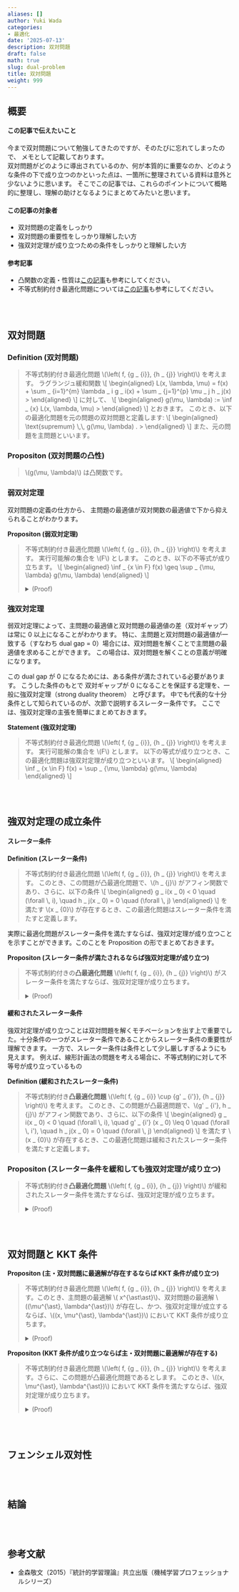 ```yaml
---
aliases: []
author: Yuki Wada
categories:
- 最適化
date: '2025-07-13'
description: 双対問題
draft: false
math: true
slug: dual-problem
title: 双対問題
weight: 999
---
```


## 概要

#### この記事で伝えたいこと
今まで双対問題について勉強してきたのですが、そのたびに忘れてしまったので、
メモとして記載しております。  
双対問題がどのように導出されているのか、何が本質的に重要なのか、どのような条件の下で成り立つのかといった点は、一箇所に整理されている資料は意外と少ないように思います。
そこでこの記事では、これらのポイントについて概略的に整理し、理解の助けとなるようにまとめてみたいと思います。

#### この記事の対象者
- 双対問題の定義をしっかり
- 双対問題の重要性をしっかり理解したい方
- 強双対定理が成り立つための条件をしっかりと理解したい方

#### 参考記事
- 凸関数の定義・性質は[この記事](../convex-function/#section2)も参考にしてください。
- 不等式制約付き最適化問題については[この記事](../inequality-constrained-optimization/)も参考にしてください。



<br><br>



## 双対問題
### Definition (双対問題)
> 不等式制約付き最適化問題 \\(\left( f\, \{g _ {i}\}\, \{h _ {j}\} \right)\\) を考えます。
> ラグランジュ緩和関数
> \\[ \\begin{aligned}    L(x\, \\lambda\, \\mu) = f(x) + \\sum _ {i=1}^{m} \\lambda _ i g _ i(x) + \\sum _ {j=1}^{p} \\mu _ j h _ j(x) >  \\end{aligned} \\]
> に対して、
> \\[ \\begin{aligned}    g(\\mu\, \\lambda) := \\inf _ {x} L(x\, \\lambda\, \\mu) >  \\end{aligned} \\]
> とおきます。
> このとき、以下の最適化問題を元の問題の双対問題と定義します: 
> \\[ \\begin{aligned}    \\text{supremum} \\\,\\\, g(\\mu\, \\lambda) . >  \\end{aligned} \\]
> また、元の問題を主問題といいます。

### Propositon (双対問題の凸性)
> \\(g(\mu\, \lambda)\\) は凸関数です。

### 弱双対定理

双対問題の定義の仕方から、
主問題の最適値が双対関数の最適値で下から抑えられることがわかります。

**Propositon (弱双対定理)**
> 不等式制約付き最適化問題 \\(\left( f\, \{g _ {i}\}\, \{h _ {j}\} \right)\\) を考えます。
> 実行可能解の集合を \\(F\\) とします。
> このとき、以下の不等式が成り立ちます。
> \\[ \\begin{aligned}  \\inf _ {x \\in F} f(x) \\geq \\sup _ {\\mu\, \\lambda} g(\\mu\, \\lambda)  \\end{aligned} \\]
> <details><summary>(Proof)</summary><div>
> 
> \\[ \\begin{aligned}  \\min _ {x} f(x) \\geq \\min _ {x} \\max _ {\\mu\, \\lambda} L(x\, \\lambda\, \\mu) \\geq \\max _ {\\mu\, \\lambda} \\min _ {x} L(x\, \\lambda\, \\mu) \\geq \\max _ {\\mu\, \\lambda} g(\\mu\, \\lambda)  \\end{aligned} \\]
> となるため。
> 
> </div></details>

### 強双対定理
弱双対定理によって、主問題の最適値と双対問題の最適値の差（双対ギャップ）は常に 0 以上になることがわかります。
特に、主問題と双対問題の最適値が一致する（すなわち dual gap = 0）場合には、双対問題を解くことで主問題の最適値を求めることができます。
この場合は、双対問題を解くことの意義が明確になります。

この dual gap が 0 になるためには、ある条件が満たされている必要があります。
こうした条件のもとで 双対ギャップが 0 になることを保証する定理を、一般に強双対定理（strong duality theorem） と呼びます。
中でも代表的な十分条件として知られているのが、次節で説明するスレーター条件です。
ここでは、強双対定理の主張を簡単にまとめておきます。

**Statement (強双対定理)**
> 不等式制約付き最適化問題 \\(\left( f\, \{g _ {i}\}\, \{h _ {j}\} \right)\\) を考えます。
> 実行可能解の集合を \\(F\\) とします。
> 以下の等式が成り立つとき、この最適化問題は強双対定理が成り立つといいます。
> \\[ \\begin{aligned}    \\inf _ {x \\in F} f(x) = \\sup _ {\\mu\, \\lambda} g(\\mu\, \\lambda)    \\end{aligned} \\]



<br><br>



## 強双対定理の成立条件

#### スレーター条件



**Definition (スレーター条件)**
> 不等式制約付き最適化問題 \\(\left( f\, \{g _ {i}\}\, \{h _ {j}\} \right)\\) を考えます。
> このとき、この問題が凸最適化問題で、\\(h _ {j}\\) がアフィン関数であり、さらに、以下の条件
> \\[ \\begin{aligned}  g _ i(x _ 0) < 0 \\quad (\\forall \\\, i)\, \\quad h _ j(x _ 0) = 0 \\quad (\\forall \\\, j)  \\end{aligned} \\]
> を満たす \\(x _ {0}\\) が存在するとき、この最適化問題はスレーター条件を満たすと定義します。


実際に最適化問題がスレーター条件を満たすならば、強双対定理が成り立つことを示すことができます。このことを Proposition の形でまとめておきます。


**Propositon (スレーター条件が満たされるならば強双対定理が成り立つ)**
> 不等式制約付きの**凸最適化問題** \\(\left( f\, \{g _ {i}\}\, \{h _ {j}\} \right)\\) がスレーター条件を満たすならば、強双対定理が成り立ちます。
> <details><summary>(Proof)</summary><div>
> 
> (1) 文献にある通り、最初は \\(\tilde{x}\\) が内点であり、行列 \\(A\\) の階数がfull であるケースを考えます。
> 次の集合を考えます。
> \\[ \\begin{aligned}  \\mathcal{A} = \\{ (u\, v\, t) | ∃x ∈ D\, fi(x) ≤ ui\, i = 1\, . . . \, m\, hi(x) = vi\, i = 1\, . . . \, p\, f0(x) ≤ t\\}\, \\\\   \\mathcal{B} = {(0\, 0\, s) ∈ Rm × Rp × R | s < p⋆}  \\end{aligned} \\]
> まず、この問題が凸最適化問題であるため \\(\mathcal{A}\\) は凸集合です。
> 次に \\(\mathcal{A} \cap \mathcal{B} = \empty\\) であることがわかります。
> よって、凸集合の分離定理から、以下の条件を満たす \\(\lambda\, \mu\, \nu \in \mathbb{R}^{n}\\) が存在します:
> \\[ \\begin{aligned}  \\langle \\lambda\, u \\rangle + \\langle \\nu\, b \\rangle + \\mu \\cdot t \\geq \\alpha \\quad    \\left( (u\, v\, t)\\in \\mathcal{A} \\right)\, \\\\   \\langle \\lambda\, u \\rangle + \\langle \\mu\, b \\rangle + \\nu \\cdot t \\leq \\alpha \\quad   \\left( (u\, v\, t)\\in \\mathcal{B} \\right).  \\end{aligned} \\]  
>   
> \\(\mu > 0\\) を示しましょう。一旦 \\(\mu = 0\\) が正しいと仮定します。
> \\[ \\begin{aligned}  \\sum _ {i=} \\lambda _ {i} g _ {i}(x)  + ν^{T} (Ax − b) \\geq 0.  \\end{aligned} \\]
> \\(A \tilde{x} − b = 0\\) なので、\\( \sum _ {i=1} \lambda _ {i} g _ {i}(\tilde{x}) \geq 0\\) とならなければなりません。
> 一方で、\\(g _ {i}(\tilde{x}) < 0\\) となることから \\(\lambda _ {i} \geq 0\\) と合わせて、\\(\lambda _ {i} g _ {i}(\tilde{x}) \leq 0\\) も成り立つ必要があります。
> よって、各不等号は等号で成立する必要があり、\\(g _ {i}(\tilde{x}) \neq 0\\) より \\(\lambda _ {i} = 0\\) が示せます.
> 
> \\(\lambda _ {i} = 0\\) から \\(ν^{T} (A x − b) \geq 0\\) とならなければなりません。
> 一方で \\(ν^{T} (A \tilde{x} − b) = 0\\) であるから、\\(ν^{T} A (x - \tilde{x}) \geq 0\\) が成り立つ必要があります。
> これは \\(\tilde{x}\\) が内点であること、 \\(A\\) のランクがfullであることと矛盾します。
> 
> (2) 行列 \\(A\\) の階数が行数と一致しないケースを考えます。  
> 実行可能解 \\(\tilde{x}\\) が存在することから、一次従属になる行を取り除いてしまっても制約条件が変わらないことがわかります。
> よって、一次従属になる行を取り除いてしまえば (1) に帰着可能です。
> 
> (3) \\(\tilde{x}\\) が \\(\mathbb{R}^{N}\\) 自身の内点ではないケースを考えます。  
> この場合、ある部分アフィン空間 \\(A\\) が存在して、\\(\tilde{x}\\) は \\(A\\) において内点となっています。
> よって、アフィン空間 \\(A\\) 上に制限すれば、(2) に帰着可能です。
> 
> 以上より、示すことができました。
> 
> </div></details>


#### 緩和されたスレーター条件
強双対定理が成り立つことは双対問題を解くモチベーションを出す上で重要でした。十分条件の一つがスレーター条件であることからスレーター条件の重要性が理解できます。
一方で、スレーター条件は条件として少し厳しすぎるようにも見えます。
例えば、線形計画法の問題を考える場合に、不等式制約に対して不等号が成り立っているもの


**Definition (緩和されたスレーター条件)**
> 不等式制約付き**凸最適化問題** \\(\left( f\, \{g _ {i}\} \cup \{g' _ {i'}\}\, \{h _ {j}\} \right)\\) を考えます。
> このとき、この問題が凸最適問題で、\\(g' _ {i'}\, h _ {j}\\) がアフィン関数であり、さらに、以下の条件
> \\[ \\begin{aligned}  g _ i(x _ 0) < 0 \\quad (\\forall \\\, i)\, \\quad g' _ {i'} (x _ 0) \\leq 0 \\quad (\\forall \\\, i')\, \\quad h _ j(x _ 0) = 0 \\quad (\\forall \\\, j)  \\end{aligned} \\]
> を満たす \\(x _ {0}\\) が存在するとき、この最適化問題は緩和されたスレーター条件を満たすと定義します。

### Propositon (スレーター条件を緩和しても強双対定理が成り立つ)  
> 不等式制約付き**凸最適化問題** \\(\left( f\, \{g _ {i}\}\, \{h _ {j}\} \right)\\) が緩和されたスレーター条件を満たすならば、強双対定理が成り立ちます。
> 
> <details><summary>(Proof)</summary><div>
> 
> \\(I'\\) を \\(\{1\, \dots\, i' \}\\) の任意の部分集合とします。 
> \\[ \\begin{aligned} F(I) \\end{aligned} \\]  
> このとき、実行可能解は \\(\cup F(I)\\)と一致します。
> 各 \\(F(I)\\)においてはスレーター条件が成立していることを示せます。
> よって成立が言えました。
> </div></details>



<br><br>



## 双対問題と KKT 条件

**Propositon (主・双対問題に最適解が存在するならば KKT 条件が成り立つ)**
> 不等式制約付き最適化問題 \\(\left( f\, \{g _ {i}\}\, \{h _ {j}\} \right)\\) を考えます。このとき、主問題の最適解 \\( x^{\ast\ast}\\)、双対問題の最適解 \\((\mu^{\ast}\, \lambda^{\ast})\\) が存在し、かつ、強双対定理が成立するならば、\\((x\, \mu^{\ast}\, \lambda^{\ast})\\) において KKT 条件が成り立ちます。
> 
> <details><summary>(Proof)</summary><div>
> 
> (1) Primal feasibility（実行可能性）と feasibility（双対実行可能性）は前提条件から成り立つことがわかります。  
> (2) Complementary slackness（相補性条件）が成り立つことを示します。
> 最適化問題の実行可能解の集合を \\(F\\) とします。
> ラグランジュ緩和関数 に対して、
> \\[ \\begin{align}   1   \\end{align} \\]
> と式変形できる。ここで、強双対定理が成り立つことから、\\(f(x^{\ast}) = g(\mu^{\ast}\, \lambda^{\ast})\\) となるため、上記の不等号は全て等号になることがわかります。
> よって、
> \\[ \\begin{aligned}  >   \\sum _ {i=1}^{m} \\lambda _ {i}^{a} g _ {i}(x^{a}) + \\sum _ {j=1}^{p} \\mu _ {j}^{a} h _ {j}(x^{\\ast}) = 0 >  \\end{aligned} \\]
> となることがわかります。
> \\[ \\begin{aligned}   >   L(x^{\\ast}\, \\mu^{\\ast}\, \\lambda^{\\ast}) = \\inf _ {x} L(x\, \\mu^{\\ast}\, \\lambda^{\\ast}) >  \\end{aligned} \\]
> であることから、\\(L(x\, \mu^{*}\, \lambda^{*})\\) を \\(x\\) の関数としてみたときに \\(x = x^{*}\\) で極小となることがわかるため、Stationarity（停留条件）が成り立つこともわかる。
> 
> </div></details>

**Propositon (KKT 条件が成り立つならば主・双対問題に最適解が存在する)**
> 不等式制約付き最適化問題 \\(\left( f\, \{g _ {i}\}\, \{h _ {j}\} \right)\\) を考えます。さらに、この問題が凸最適化問題であるとします。
> このとき、\\((x\, \mu^{\ast}\, \lambda^{\ast})\\) において KKT 条件を満たすならば、強双対定理が成り立ちます。
> 
> <details><summary>(Proof)</summary><div>
> 
> Complementary slackness（相補性条件）が成り立つことから、
> \\[ \\begin{aligned}    f(x^{\\ast}) = f(x^{\\ast}) + \\sum _ {i=1}^{m} \\lambda _ i^{\\ast} g _ i(x^{\\ast}) + \\sum _ {j=1}^{p} \\mu _ j^{\\ast} h _ j(x^{\\ast}) >  \\end{aligned} \\]
> が成り立ちます。  
> 次に、この不等式制約付き最適化問題が凸最適化問題であることから、ラグランジュ緩和関数 \\(L(x\, \mu^{\ast}\, \lambda^{\ast})\\) は \\(x\\) の関数とみたときに凸関数であることがわかります。一般に、凸関数が \\(x=x^{\ast}\\) で停留条件を満たすならば \\(x=x^{\ast}\\) で最小値をとるため、
> \\[ \\begin{aligned}   >   L(x^\\ast\, \\mu^\\ast\, \\lambda^\\ast) = \\min _ {x} L(x\, \\mu^{\\ast}\, \\lambda^{\\ast}) >  \\end{aligned} \\]
> が成り立ちます。
> よって、
> \\[ \\begin{aligned}  >   \\begin{align} >   & f(x^{\\ast}) \\nonumber \\\\ >   = & f(x^{\\ast}) + \\sum _ {i=1}^{m} \\lambda _ i^{\\ast} g _ i(x^{\\ast}) + \\sum _ {j=1}^{p} \\mu _ j^{\\ast} h _ j(x^{\\ast}) \\nonumber \\\\ >   = & L(x^{\\ast}\, \\mu^{\\ast}\, \\lambda^{\\ast}) \\nonumber \\\\ >   = & \\min _ {x} L(x\, \\mu^{\\ast}\, \\lambda^{\\ast}) \\nonumber \\\\ >   = & g(\\mu^{\\ast}\, \\lambda^{\\ast}) \\nonumber \\\\  >   \\end{align} >  \\end{aligned} \\]
>   と式変形できます。このことから、強双対定理が成り立つことがわかります。\\( \Box \\)
> </div></details>



<br><br>



## フェンシェル双対性















<br><br>



## 結論



<br><br>



## 参考文献
- <a id="kanamaori"></a>金森敬文（2015）『統計的学習理論』共立出版（機械学習プロフェッショナルシリーズ）

